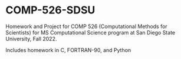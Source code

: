 # COMP-526-SDSU
Homework and Project for COMP 526 (Computational Methods for Scientists) for MS Computational Science program at San Diego State University, Fall 2022.

Includes homework in C, FORTRAN-90, and Python
